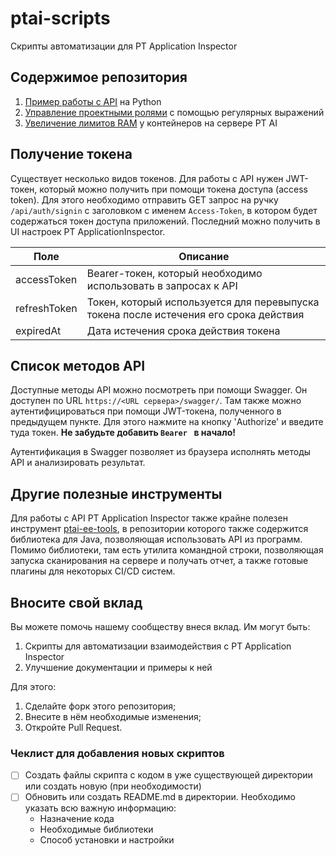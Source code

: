# ptai-scripts
Скрипты автоматизации для PT Application Inspector

## Содержимое репозитория

1. [Пример работы с API](python-examples/auth.py) на Python
2. [Управление проектными ролями](regex-role-changer) с помощью регулярных выражений
3. [Увеличение лимитов RAM](server-memory-limit-changer) у контейнеров на сервере PT AI

## Получение токена

Существует несколько видов токенов. Для работы с API нужен JWT-токен, который
можно получить при помощи токена доступа (access token). Для этого необходимо отправить GET запрос
на ручку `/api/auth/signin` с заголовком с именем `Access-Token`, в котором будет содержаться токен доступа приложений.
Последний можно получить в UI настроек PT ApplicationInspector.


| Поле         | Описание                                                                              |
|--------------|---------------------------------------------------------------------------------------|
| accessToken  | Bearer-токен, который необходимо использовать в запросах к API                        |
| refreshToken | Токен, который используется для перевыпуска токена после истечения его срока действия |
| expiredAt    | Дата истечения срока действия токена                                                  |

## Список методов API

Доступные методы API можно посмотреть при помощи Swagger. Он доступен по URL `https://<URL сервера>/swagger/`. Там 
также можно аутентифицироваться при помощи JWT-токена, полученного в предыдущем пункте. Для этого нажмите на кнопку
'Authorize' и введите туда токен. **Не забудьте добавить `Bearer ` в начало!**

Аутентификация в Swagger позволяет из браузера исполнять методы API и анализировать результат.

## Другие полезные инструменты

Для работы с API PT Application Inspector также крайне полезен инструмент 
[ptai-ee-tools](https://github.com/POSIdev-community/ptai-ee-tools), в репозитории которого также содержится
библиотека для Java, позволяющая использовать API из программ. Помимо библиотеки, там есть утилита командной
строки, позволяющая запуска сканирования на сервере и получать отчет, а также готовые плагины для некоторых CI/CD 
систем.

## Вносите свой вклад

Вы можете помочь нашему сообществу внеся вклад. Им могут быть:

1. Скрипты для автоматизации взаимодействия с PT Application Inspector
2. Улучшение документации и примеры к ней

Для этого:
1. Сделайте форк этого репозитория;
2. Внесите в нём необходимые изменения;
3. Откройте Pull Request.


### Чеклист для добавления новых скриптов

- [ ] Создать файлы скрипта с кодом в уже существующей директории или создать новую (при необходимости)
- [ ] Обновить или создать README.md в директории. Необходимо указать всю важную информацию:
    - Назначение кода
    - Необходимые библиотеки
    - Способ установки и настройки
